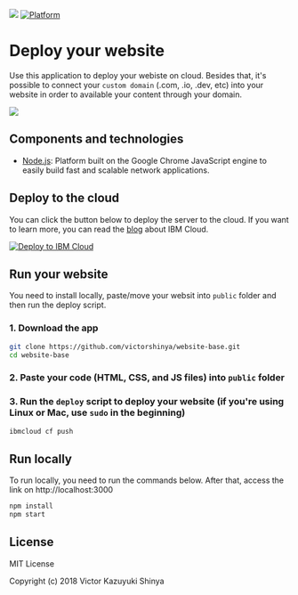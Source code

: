 [![](https://img.shields.io/badge/IBM%20Cloud-powered-blue.svg)](https://cloud.ibm.com)
[![Platform](https://img.shields.io/badge/platform-nodejs-lightgrey.svg?style=flat)](https://developer.ibm.com/?s=nodejs/)

# Deploy your website

Use this application to deploy your webiste on cloud. Besides that, it's possible to connect your `custom domain` (.com, .io, .dev, etc) into your website in order to available your content through your domain.

![](https://github.com/victorshinya/website-base/blob/master/doc/source/images/architecture.jpg)

## Components and technologies

* [Node.js](https://developer.ibm.com/?s=nodejs): Platform built on the Google Chrome JavaScript engine to easily build fast and scalable network applications.

## Deploy to the cloud

You can click the button below to deploy the server to the cloud. If you want to learn more, you can read the [blog](https://medium.com/ibmdeveloperbr/o-que-e-a-ibm-cloud-e-como-subir-a-sua-primeira-aplicacao-na-nuvem-41bfd260a2b7) about IBM Cloud.

[![Deploy to IBM Cloud](https://cloud.ibm.com/devops/setup/deploy/button.png)](https://cloud.ibm.com/devops/setup/deploy?repository=https://github.com/victorshinya/website-base)

## Run your website

You need to install locally, paste/move your websit into `public` folder and then run the deploy script.

### 1. Download the app

```sh
git clone https://github.com/victorshinya/website-base.git
cd website-base
```

### 2. Paste your code (HTML, CSS, and JS files) into `public` folder

### 3. Run the `deploy` script to deploy your website (if you're using Linux or Mac, use `sudo` in the beginning)

```sh
ibmcloud cf push
```

## Run locally

To run locally, you need to run the commands below. After that, access the link on http://localhost:3000

```sh
npm install
npm start
```

## License

MIT License

Copyright (c) 2018 Victor Kazuyuki Shinya
